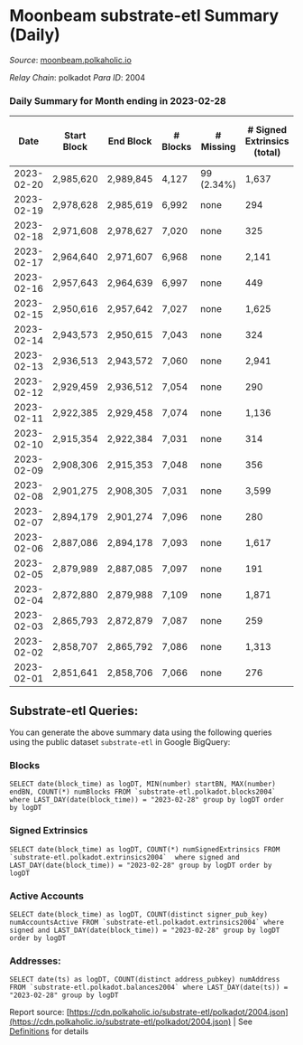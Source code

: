 # Moonbeam substrate-etl Summary (Daily)

_Source_: [moonbeam.polkaholic.io](https://moonbeam.polkaholic.io)

*Relay Chain*: polkadot
*Para ID*: 2004



### Daily Summary for Month ending in 2023-02-28


| Date | Start Block | End Block | # Blocks | # Missing | # Signed Extrinsics (total) | # Active Accounts | # Addresses with Balances | # Events | # Transfers | # XCM Transfers In | # XCM Transfers Out |
| ---- | ----------- | --------- | -------- | --------- | --------------------------- | ----------------- | ------------------------- | -------- | ----------- | ------------------ | ------------------- |
| 2023-02-20 | 2,985,620 | 2,989,845 | 4,127 | 99 (2.34%) | 1,637 | 103 |  | 887,687 | 29,438 ($4,216,057.87) |   |   |
| 2023-02-19 | 2,978,628 | 2,985,619 | 6,992 | none  | 294 | 175 | 2,488,130 | 952,732 | 35,162 ($8,616,070.46) |   |   |
| 2023-02-18 | 2,971,608 | 2,978,627 | 7,020 | none  | 325 | 213 | 2,434,879 | 912,496 | 26,527 ($8,343,754.69) |   |   |
| 2023-02-17 | 2,964,640 | 2,971,607 | 6,968 | none  | 2,141 | 230 | 2,395,984 | 1,727,051 | 67,116 ($6,679,873.75) |   |   |
| 2023-02-16 | 2,957,643 | 2,964,639 | 6,997 | none  | 449 | 196 | 2,336,335 | 1,724,205 | 64,580 ($10,187,032.49) | 144 ($255,892.76) | 199 ($449,770.97) |
| 2023-02-15 | 2,950,616 | 2,957,642 | 7,027 | none  | 1,625 | 197 | 2,277,912 | 1,085,342 | 42,299 ($6,618,641.73) | 162 ($311,288.92) | 129 ($463,273.97) |
| 2023-02-14 | 2,943,573 | 2,950,615 | 7,043 | none  | 324 | 177 | 2,245,953 | 887,474 | 27,509 ($6,541,071.82) | 190 ($476,349.70) | 160 ($1,419,295.72) |
| 2023-02-13 | 2,936,513 | 2,943,572 | 7,060 | none  | 2,941 | 171 | 2,226,714 | 954,632 | 27,969 ($9,402,876.37) | 165 ($674,972.41) | 183 ($1,035,027.45) |
| 2023-02-12 | 2,929,459 | 2,936,512 | 7,054 | none  | 290 | 167 | 2,192,126 | 1,053,288 | 30,375 ($7,218,768.65) | 111 ($328,039.66) | 111 ($323,272.67) |
| 2023-02-11 | 2,922,385 | 2,929,458 | 7,074 | none  | 1,136 | 149 | 2,119,782 | 810,641 | 21,002 ($8,630,810.18) | 108 ($131,085.02) | 111 ($292,806.08) |
| 2023-02-10 | 2,915,354 | 2,922,384 | 7,031 | none  | 314 | 133 | 2,080,543 | 1,335,920 | 49,522 ($2,865,266.52) | 141 ($246,857.07) | 112 ($322,732.87) |
| 2023-02-09 | 2,908,306 | 2,915,353 | 7,048 | none  | 356 | 174 |  | 1,257,655 | 43,912 ($13,213,524.03) | 235 ($272,205.70) | 198 ($358,337.99) |
| 2023-02-08 | 2,901,275 | 2,908,305 | 7,031 | none  | 3,599 | 217 | 1,996,298 | 1,183,745 | 44,091 ($14,936,431.04) | 201 ($295,464.64) | 120 ($361,421.64) |
| 2023-02-07 | 2,894,179 | 2,901,274 | 7,096 | none  | 280 | 156 | 1,948,170 | 532,866 | 10,677 ($4,805,943.90) | 171 ($125,789.20) | 152 ($380,527.72) |
| 2023-02-06 | 2,887,086 | 2,894,178 | 7,093 | none  | 1,617 | 130 | 1,945,961 | 490,619 | 10,227 ($2,912,755.46) | 147 ($102,159.46) | 156 ($750,939.81) |
| 2023-02-05 | 2,879,989 | 2,887,085 | 7,097 | none  | 191 | 130 | 1,944,752 | 556,961 | 11,025 ($6,326,418.54) | 193 ($630,833.57) | 167 ($1,719,514.80) |
| 2023-02-04 | 2,872,880 | 2,879,988 | 7,109 | none  | 1,871 | 131 | 1,941,126 | 539,055 | 11,125 ($2,553,802.68) | 84 ($50,669.25) | 119 ($2,423,881.87) |
| 2023-02-03 | 2,865,793 | 2,872,879 | 7,087 | none  | 259 | 141 | 1,940,757 | 534,613 | 10,380 ($11,028,416.25) | 174 ($147,867.52) | 165 ($486,483.06) |
| 2023-02-02 | 2,858,707 | 2,865,792 | 7,086 | none  | 1,313 | 148 | 1,939,092 | 565,190 | 11,356 ($5,496,839.13) | 160 ($292,783.96) | 90 ($308,633.67) |
| 2023-02-01 | 2,851,641 | 2,858,706 | 7,066 | none  | 276 | 159 | 1,927,326 | 583,860 | 10,536 ($4,056,614.01) | 116 ($251,091.96) | 106 ($220,716.13) |

## Substrate-etl Queries:
You can generate the above summary data using the following queries using the public dataset `substrate-etl` in Google BigQuery:


### Blocks
```
SELECT date(block_time) as logDT, MIN(number) startBN, MAX(number) endBN, COUNT(*) numBlocks FROM `substrate-etl.polkadot.blocks2004`  where LAST_DAY(date(block_time)) = "2023-02-28" group by logDT order by logDT
```


### Signed Extrinsics
```
SELECT date(block_time) as logDT, COUNT(*) numSignedExtrinsics FROM `substrate-etl.polkadot.extrinsics2004`  where signed and LAST_DAY(date(block_time)) = "2023-02-28" group by logDT order by logDT
```


### Active Accounts
```
SELECT date(block_time) as logDT, COUNT(distinct signer_pub_key) numAccountsActive FROM `substrate-etl.polkadot.extrinsics2004` where signed and LAST_DAY(date(block_time)) = "2023-02-28" group by logDT order by logDT
```


### Addresses:
```
SELECT date(ts) as logDT, COUNT(distinct address_pubkey) numAddress FROM `substrate-etl.polkadot.balances2004` where LAST_DAY(date(ts)) = "2023-02-28" group by logDT
```



Report source: [https://cdn.polkaholic.io/substrate-etl/polkadot/2004.json](https://cdn.polkaholic.io/substrate-etl/polkadot/2004.json) | See [Definitions](/DEFINITIONS.md) for details
